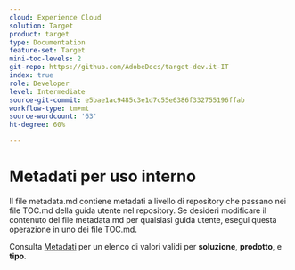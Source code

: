 ```yaml
---
cloud: Experience Cloud
solution: Target
product: target
type: Documentation
feature-set: Target
mini-toc-levels: 2
git-repo: https://github.com/AdobeDocs/target-dev.it-IT
index: true
role: Developer
level: Intermediate
source-git-commit: e5bae1ac9485c3e1d7c55e6386f332755196ffab
workflow-type: tm+mt
source-wordcount: '63'
ht-degree: 60%

---
```



# Metadati per uso interno

Il file metadata.md contiene metadati a livello di repository che passano nei file TOC.md della guida utente nel repository. Se desideri modificare il contenuto del file metadata.md per qualsiasi guida utente, esegui questa operazione in uno dei file TOC.md.

Consulta [Metadati](https://experienceleague.adobe.com/docs/authoring-guide-exl/using/editing/user-guide-setup/metadata.html) per un elenco di valori validi per **soluzione**, **prodotto**, e **tipo**.
